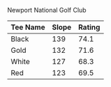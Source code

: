 Newport National Golf Club

| Tee Name | Slope | Rating |
|---|---|---|
| Black | 139 | 74.1 |
| Gold | 132 | 71.6 |
| White | 127 | 68.3 |
| Red | 123 | 69.5 |


